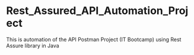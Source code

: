 # Rest_Assured_API_Automation_Project
This is automation of the API Postman Project (IT Bootcamp) using Rest Assure library in Java
